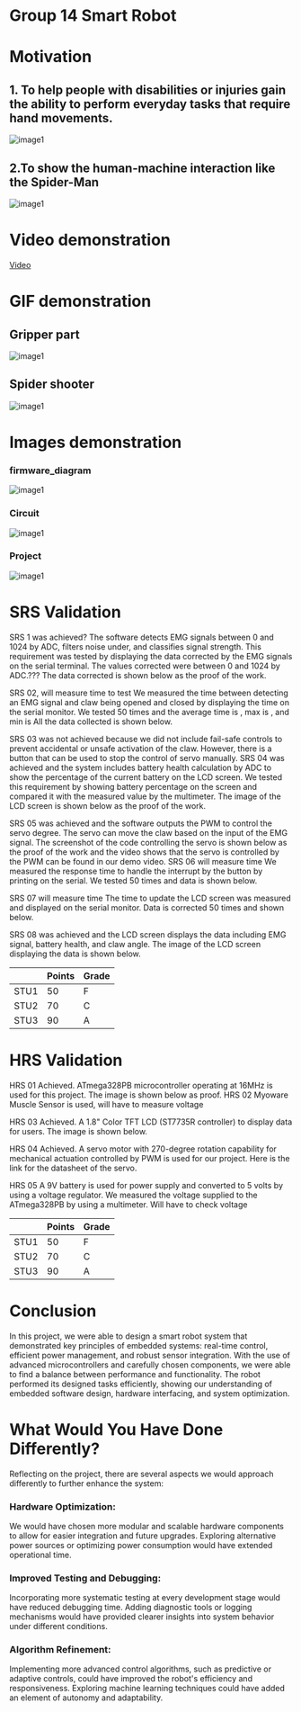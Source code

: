 # Group 14 Smart Robot

# Motivation

## 1. To help people with disabilities or injuries gain the ability to perform everyday tasks that require hand movements. 

![image1](fig1.png)

## 2.To show the human-machine interaction like the Spider-Man

![image1](fig2.png)

# Video demonstration

[Video](https://drive.google.com/file/d/1i9hbKQyfXkABlJKTv1TeEoS8o1czEdYp/view?usp=sharing)


# GIF demonstration

## Gripper part

![image1](gripper.gif)

## Spider shooter

![image1](spider.gif)


# Images demonstration

### firmware_diagram
![image1](fir.png)

### Circuit
![image1](cir.png)

### Project
![image1](4.jpg)


# SRS Validation


SRS 1 was achieved? The software detects EMG signals between 0 and 1024 by ADC, filters noise under, and classifies signal strength. This requirement was tested by displaying the data corrected by the EMG signals on the serial terminal. The values corrected were between 0 and 1024 by ADC.???  The data corrected is shown below as the proof of the work.

SRS 02, will measure time to test
We measured the time between detecting an EMG signal and claw being opened and closed by displaying the time on the serial monitor. We tested 50 times and the average time is , max is , and min is 
All the data collected is shown below.

SRS 03 was not achieved because we did not include fail-safe controls to prevent accidental or unsafe activation of the claw. However, there is a button that can be used to stop the control of servo manually.
SRS 04 was achieved and the system includes battery health calculation by ADC to show the percentage of the current battery on the LCD screen. We tested this requirement by showing battery percentage on the screen and compared it with the measured value by the multimeter. The image of the LCD screen is shown below as the proof of the work.

SRS 05 was achieved and the software outputs the PWM to control the servo degree. The servo can move the claw based on the input of the EMG signal. The screenshot of the code controlling the servo is shown below as the proof of the work and the video shows that the servo is controlled by the PWM can be found in our demo video.
SRS 06 will measure time
We measured the response time to handle the interrupt by the button by printing on the serial. We tested 50 times and data is shown below. 

SRS 07 will measure time
The time to update the LCD screen was measured and displayed on the serial monitor. Data is corrected 50 times and shown below.

SRS 08 was achieved and the LCD screen displays the data including EMG signal, battery health, and claw angle. The image of the LCD screen displaying the data is shown below.


|      |Points   |Grade  |
|------|---------| ------|
|STU1  |50       |F      |
|STU2  |70       |C      |
|STU3  |90       |A      |



# HRS Validation

HRS 01
Achieved. ATmega328PB microcontroller operating at 16MHz is used for this project. The image is shown below as proof.
HRS 02
Myoware Muscle Sensor is used, will have to measure voltage

HRS 03
Achieved. A 1.8" Color TFT LCD (ST7735R controller) to display data for users. The image is shown below.

HRS 04
Achieved. A servo motor with 270-degree rotation capability for mechanical actuation controlled by PWM is used for our project. Here is the link for the datasheet of the servo.

HRS 05
A 9V battery is used for power supply and converted to 5 volts by using a voltage regulator. We measured the voltage supplied to the ATmega328PB by using a multimeter. Will have to check voltage


|      |Points   |Grade  |
|------|---------| ------|
|STU1  |50       |F      |
|STU2  |70       |C      |
|STU3  |90       |A      |


# Conclusion

In this project, we were able to design a smart robot system that demonstrated key principles of embedded systems: real-time control, efficient power management, and robust sensor integration. With the use of advanced microcontrollers and carefully chosen components, we were able to find a balance between performance and functionality. The robot performed its designed tasks efficiently, showing our understanding of embedded software design, hardware interfacing, and system optimization.

# What Would You Have Done Differently?
Reflecting on the project, there are several aspects we would approach differently to further enhance the system:

### Hardware Optimization:

We would have chosen more modular and scalable hardware components to allow for easier integration and future upgrades.
Exploring alternative power sources or optimizing power consumption would have extended operational time.

### Improved Testing and Debugging:

Incorporating more systematic testing at every development stage would have reduced debugging time.
Adding diagnostic tools or logging mechanisms would have provided clearer insights into system behavior under different conditions.

### Algorithm Refinement:

Implementing more advanced control algorithms, such as predictive or adaptive controls, could have improved the robot's efficiency and responsiveness.
Exploring machine learning techniques could have added an element of autonomy and adaptability.
